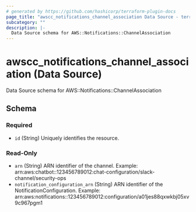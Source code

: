 ```yaml
---
# generated by https://github.com/hashicorp/terraform-plugin-docs
page_title: "awscc_notifications_channel_association Data Source - terraform-provider-awscc"
subcategory: ""
description: |-
  Data Source schema for AWS::Notifications::ChannelAssociation
---
```


# awscc_notifications_channel_association (Data Source)

Data Source schema for AWS::Notifications::ChannelAssociation



<!-- schema generated by tfplugindocs -->
## Schema

### Required

- `id` (String) Uniquely identifies the resource.

### Read-Only

- `arn` (String) ARN identifier of the channel.
Example: arn:aws:chatbot::123456789012:chat-configuration/slack-channel/security-ops
- `notification_configuration_arn` (String) ARN identifier of the NotificationConfiguration.
Example: arn:aws:notifications::123456789012:configuration/a01jes88qxwkbj05xv9c967pgm1
